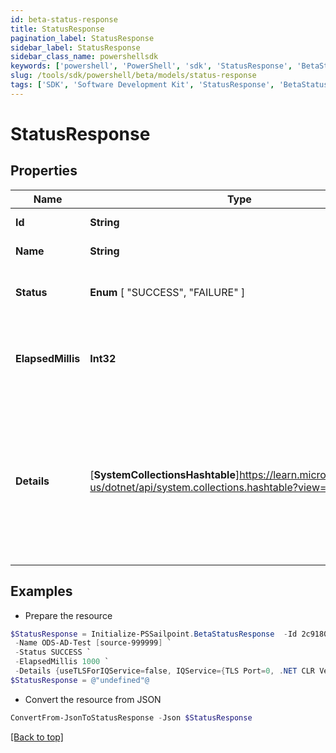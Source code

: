 ```yaml
---
id: beta-status-response
title: StatusResponse
pagination_label: StatusResponse
sidebar_label: StatusResponse
sidebar_class_name: powershellsdk
keywords: ['powershell', 'PowerShell', 'sdk', 'StatusResponse', 'BetaStatusResponse'] 
slug: /tools/sdk/powershell/beta/models/status-response
tags: ['SDK', 'Software Development Kit', 'StatusResponse', 'BetaStatusResponse']
---
```



# StatusResponse

## Properties

Name | Type | Description | Notes
------------ | ------------- | ------------- | -------------
**Id** | **String** | ID of the source | [optional] [readonly] 
**Name** | **String** | Name of the source | [optional] [readonly] 
**Status** |  **Enum** [  "SUCCESS",    "FAILURE" ] | The status of the health check. | [optional] [readonly] 
**ElapsedMillis** | **Int32** | The number of milliseconds spent on the entire request. | [optional] [readonly] 
**Details** | [**SystemCollectionsHashtable**]https://learn.microsoft.com/en-us/dotnet/api/system.collections.hashtable?view=net-9.0 | The document contains the results of the health check. The schema of this document depends on the type of source used.  | [optional] [readonly] 

## Examples

- Prepare the resource
```powershell
$StatusResponse = Initialize-PSSailpoint.BetaStatusResponse  -Id 2c91808568c529c60168cca6f90c1313 `
 -Name ODS-AD-Test [source-999999] `
 -Status SUCCESS `
 -ElapsedMillis 1000 `
 -Details {useTLSForIQService=false, IQService={TLS Port=0, .NET CLR Version=4.0.30319.42000, SecondaryServiceStatus=Running, Port=5050, Host=AUTOMATION-AD, Name=IQService, IQServiceStatus=Running, SecondaryService=IQService-Instance1-Secondary, Version=IQService Sep-2020, secondaryPort=5051, OS Architecture=AMD64, Operating System=Microsoft Windows Server 2012 R2 Standard, highestDotNetVersion=4.8 or later, Build Time=09/22/2020 06:34 AM -0500}, IQServiceClientAuthEnabled=false, requestProcessedOn=1/19/2021 1:47:14 PM}
$StatusResponse = @"undefined"@
```

- Convert the resource from JSON
```powershell
ConvertFrom-JsonToStatusResponse -Json $StatusResponse
```


[[Back to top]](#) 

